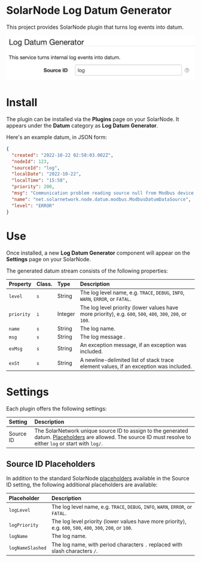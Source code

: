 # SolarNode Log Datum Generator

This project provides SolarNode plugin that turns log events into datum.

![settings](docs/solarnode-log-datum-generator-settings.png)

# Install

The plugin can be installed via the **Plugins** page on your SolarNode. It appears under the
**Datum** category as **Log Datum Generator**.

Here's an example datum, in JSON form:

```json
{
  "created": "2022-10-22 02:58:03.002Z",
  "nodeId": 123,
  "sourceId": "log",
  "localDate": "2022-10-22",
  "localTime": "15:58",
  "priority": 200,
  "msg": "Communication problem reading source null from Modbus device 1@JamodSerialModbusNetwork{/dev/ttyS0}: null",
  "name": "net.solarnetwork.node.datum.modbus.ModbusDatumDataSource",
  "level": "ERROR"
}
```

# Use

Once installed, a new **Log Datum Generator** component will appear on the **Settings** page on your
SolarNode.

The generated datum stream consists of the following properties:

| Property | Class. | Type | Description |
|:---------|:-------|:-----|:------------|
| `level`    | `s` | String  | The log level name, e.g. `TRACE`, `DEBUG`, `INFO`, `WARN`, `ERROR`, or `FATAL`. |
| `priority` | `i` | Integer | The log level priority (lower values have more priority), e.g. `600`, `500`, `400`, `300`, `200`, or `100`. |
| `name`     | `s` | String  | The log name. |
| `msg`      | `s` | String  | The log message . |
| `exMsg`    | `s` | String  | An exception message, if an exception was included. |
| `exSt`     | `s` | String  | A newline-delimited list of stack trace element values, if an exception was included. |

# Settings

Each plugin offers the following settings:

| Setting            | Description |
|:-------------------|:------------|
| Source ID          | The SolarNetwork unique source ID to assign to the generated datum. [Placeholders][placeholders] are allowed. The source ID must resolve to either `log` or start with `log/`. |

## Source ID Placeholders

In addition to the standard SolarNode [placeholders][placeholders] available in the Source ID setting,
the following additional placeholders are available:

| Placeholder | Description |
|:------------|:------------|
| `logLevel`       | The log level name, e.g. `TRACE`, `DEBUG`, `INFO`, `WARN`, `ERROR`, or `FATAL`. |
| `logPriority`    | The log level priority (lower values have more priority), e.g. `600`, `500`, `400`, `300`, `200`, or `100`. |
| `logName`        | The log name. |
| `logNameSlashed` | The log name, with period characters `.` replaced with slash characters `/`. | 

[eaa]: https://github.com/SolarNetwork/solarnetwork-common/tree/develop/net.solarnetwork.common.log4j2#eventadmin-appender
[placeholders]: https://github.com/SolarNetwork/solarnetwork/wiki/SolarNode-Placeholders
